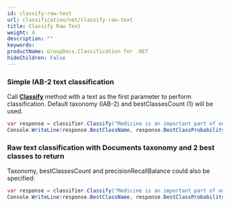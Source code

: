 ```yaml
---
id: classify-raw-text
url: classification/net/classify-raw-text
title: Classify Raw Text
weight: 4
description: ""
keywords: 
productName: GroupDocs.Classification for .NET
hideChildren: False
---
```

### Simple IAB-2 text classification

Call **[Classify](https://reference.groupdocs.com/net/classification/groupdocs.classification.classifier/classify/methods/2)** method with a text as the first parameter to perform classification. Default taxonomy (IAB-2) and bestClassesCount (1) will be used.

```csharp
var response = classifier.Classify("Medicine is an important part of our lifes");
Console.WriteLine(response.BestClassName, response.BestClassProbability);
```

### Raw text classification with Documents taxonomy and 2 best classes to return

Taxonomy, bestClassesCount and precisionRecallBalance could also be specified:

```csharp
var response = classifier.Classify("Medicine is an important part of our lifes", 2, Taxonomy.Documents, PrecisionRecallBalance.Recall);
Console.WriteLine(response.BestClassName, response.BestClassProbability);
```
